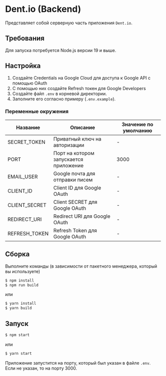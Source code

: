 # Dent.io (Backend)

Представляет собой серверную часть приложения `Dent.io`.

## Требования

Для запуска потребуется Node.js версии 19 и выше.

## Настройка

1. Создайте Credentials на Google Cloud для доступа к Google API с помощью OAuth
1. С помощью них создайте Refresh токен для Google Developers
1. Создайте файл `.env` в корневой директории.
1. Заполните его согласно примеру (`.env.example`).

### Переменные окружения

|Название|Описание|Значение по умолчанию|
|-|-|-|
|SECRET_TOKEN|Приватный ключ на авторизации|-|
|PORT|Порт на котором запускается приложение|3000|
|EMAIL_USER|Google почта для отправки писем|-|
|CLIENT_ID|Client ID для Google OAuth|-|
|CLIENT_SECRET|Client SECRET для Google OAuth|-|
|REDIRECT_URI|Redirect URI для Google OAuth|-|
|REFRESH_TOKEN|Refresh Token для Google OAuth|-|

## Сборка

Выполните команды (в зависимости от пакетного менеджера, который вы используете)

```bash
$ npm install
$ npm run build
```

или

```bash
$ yarn install
$ yarn build
```

## Запуск

```bash
$ npm start
```

или

```bash
$ yarn start
```

Приложение запустится на порту, который был указан в файле `.env`. Если не указан, то на порту 3000.
